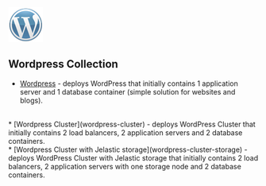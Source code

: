[![Wordpress](images/wp.png)](../../../wordpress)
## Wordpress Collection

* [Wordpress](wordpress) - deploys WordPress that initially contains 1 application server and 1 database container (simple solution for websites and blogs).<br />
<br />
* [Wordpress Cluster](wordpress-cluster) - deploys WordPress Cluster that initially contains 2 load balancers, 2 application servers and 2 database containers. 
<br />
* [Wordpress Cluster with Jelastic storage](wordpress-cluster-storage) - deploys WordPress Cluster with Jelastic storage that initially contains 2 load balancers, 2 application servers with one storage node and 2 database containers. 

